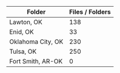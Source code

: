 | Folder            |   Files / Folders |
|-------------------|-------------------|
| Lawton, OK        |               138 |
| Enid, OK          |                33 |
| Oklahoma City, OK |               230 |
| Tulsa, OK         |               250 |
| Fort Smith, AR-OK |                 0 |